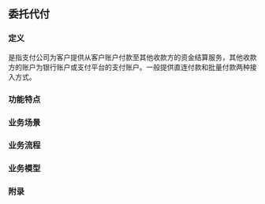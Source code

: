 ## 委托代付

### **定义**

是指支付公司为客户提供从客户账户付款至其他收款方的资金结算服务，其他收款方的账户为银行账户或支付平台的支付账户。一般提供直连付款和批量付款两种接入方式。

### 功能特点

### 业务场景

### 业务流程

### 业务模型

### 附录



